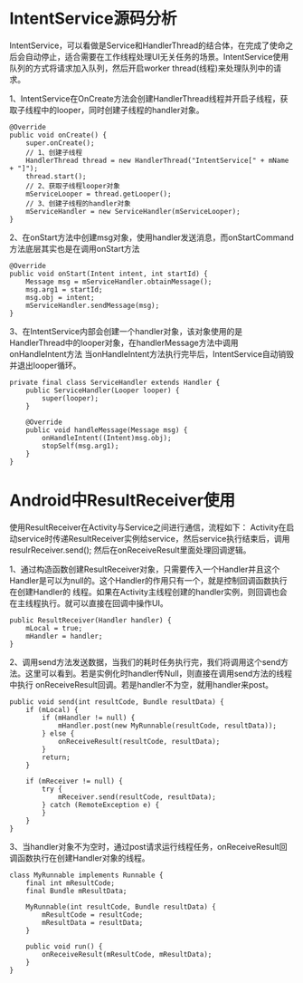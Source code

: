 # IntentService源码分析

  IntentService，可以看做是Service和HandlerThread的结合体，在完成了使命之后会自动停止，适合需要在工作线程处理UI无关任务的场景。IntentService使用队列的方式将请求加入队列，然后开启worker thread(线程)来处理队列中的请求。

  1、IntentService在OnCreate方法会创建HandlerThread线程并开启子线程，获取子线程中的looper，同时创建子线程的handler对象。

    @Override
    public void onCreate() {
        super.onCreate();
		// 1、创建子线程
        HandlerThread thread = new HandlerThread("IntentService[" + mName + "]");
        thread.start();
		// 2、获取子线程looper对象
        mServiceLooper = thread.getLooper();
		// 3、创建子线程的handler对象
        mServiceHandler = new ServiceHandler(mServiceLooper);
    }
  
  2、在onStart方法中创建msg对象，使用handler发送消息，而onStartCommand方法底层其实也是在调用onStart方法

    @Override
    public void onStart(Intent intent, int startId) {
        Message msg = mServiceHandler.obtainMessage();
        msg.arg1 = startId;
        msg.obj = intent;
        mServiceHandler.sendMessage(msg);
    }
  
  3、在IntentService内部会创建一个handler对象，该对象使用的是HandlerThread中的looper对象，在handlerMessage方法中调用onHandleIntent方法
当onHandleIntent方法执行完毕后，IntentService自动销毁并退出looper循环。

    private final class ServiceHandler extends Handler {
        public ServiceHandler(Looper looper) {
            super(looper);
        }

        @Override
        public void handleMessage(Message msg) {
            onHandleIntent((Intent)msg.obj);
            stopSelf(msg.arg1);
        }
    }


# Android中ResultReceiver使用

  使用ResultReceiver在Activity与Service之间进行通信，流程如下：
  Activity在启动service时传递ResultReceiver实例给service，然后service执行结束后，调用resulrReceiver.send(); 然后在onReceiveResult里面处理回调逻辑。

  1、通过构造函数创建ResultReceiver对象，只需要传入一个Handler并且这个Handler是可以为null的。这个Handler的作用只有一个，就是控制回调函数执行在创建Handler的
线程。如果在Activity主线程创建的handler实例，则回调也会在主线程执行。就可以直接在回调中操作UI。 

    public ResultReceiver(Handler handler) {
	    mLocal = true;
	    mHandler = handler;
	}

  2、调用send方法发送数据，当我们的耗时任务执行完，我们将调用这个send方法。这里可以看到。若是实例化时handler传Null，则直接在调用send方法的线程中执行
onReceiveResult回调。若是handler不为空，就用handler来post。

    public void send(int resultCode, Bundle resultData) {
	    if (mLocal) {
	        if (mHandler != null) {
	            mHandler.post(new MyRunnable(resultCode, resultData));
	        } else {
	            onReceiveResult(resultCode, resultData);
	        }
	        return;
	    }
	    
	    if (mReceiver != null) {
	        try {
	            mReceiver.send(resultCode, resultData);
	        } catch (RemoteException e) {
	        }
	    }
	}

  3、当handler对象不为空时，通过post请求运行线程任务，onReceiveResult回调函数执行在创建Handler对象的线程。
	
    class MyRunnable implements Runnable {
	    final int mResultCode;
	    final Bundle mResultData;
	    
	    MyRunnable(int resultCode, Bundle resultData) {
	        mResultCode = resultCode;
	        mResultData = resultData;
	    }
	    
	    public void run() {
	        onReceiveResult(mResultCode, mResultData);
	    }
	}